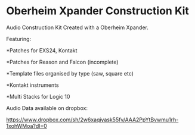 # Oberheim Xpander Construction Kit
 
Audio Construction Kit Created with a Oberheim Xpander.

Featuring:

*Patches for EXS24, Kontakt

*Patches for  Reason and Falcon (incomplete)

*Template files organised by type (saw, square etc)

*Kontakt instruments

*Multi Stacks for Logic 10


Audio Data available on dropbox:

https://www.dropbox.com/sh/2w6xaqiyask55fv/AAA2PpYtBvwmu1rh-1xohWMoa?dl=0
